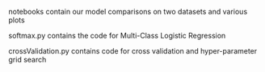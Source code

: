 notebooks contain our model comparisons on two datasets and various plots

softmax.py contains the code for Multi-Class Logistic Regression

crossValidation.py contains code for cross validation and hyper-parameter grid search